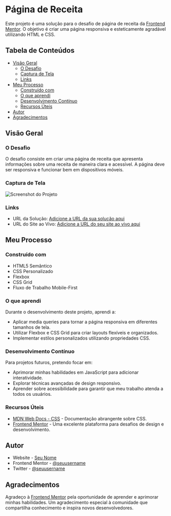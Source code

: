 # Página de Receita

Este projeto é uma solução para o desafio de página de receita da [Frontend Mentor](https://www.frontendmentor.io/challenges/recipe-page-KiTsR8QQKm). O objetivo é criar uma página responsiva e esteticamente agradável utilizando HTML e CSS.

## Tabela de Conteúdos

- [Visão Geral](#visão-geral)
  - [O Desafio](#o-desafio)
  - [Captura de Tela](#captura-de-tela)
  - [Links](#links)
- [Meu Processo](#meu-processo)
  - [Construído com](#construído-com)
  - [O que aprendi](#o-que-aprendi)
  - [Desenvolvimento Contínuo](#desenvolvimento-contínuo)
  - [Recursos Úteis](#recursos-úteis)
- [Autor](#autor)
- [Agradecimentos](#agradecimentos)

## Visão Geral

### O Desafio

O desafio consiste em criar uma página de receita que apresenta informações sobre uma receita de maneira clara e acessível. A página deve ser responsiva e funcionar bem em dispositivos móveis.

### Captura de Tela

![Screenshot do Projeto](./screenshot.jpg) <!-- Adicione a captura de tela aqui -->

### Links

- URL da Solução: [Adicione a URL da sua solução aqui](https://your-solution-url.com)
- URL do Site ao Vivo: [Adicione a URL do seu site ao vivo aqui](https://your-live-site-url.com)

## Meu Processo

### Construído com

- HTML5 Semântico
- CSS Personalizado
- Flexbox
- CSS Grid
- Fluxo de Trabalho Mobile-First

### O que aprendi

Durante o desenvolvimento deste projeto, aprendi a:

- Aplicar media queries para tornar a página responsiva em diferentes tamanhos de tela.
- Utilizar Flexbox e CSS Grid para criar layouts flexíveis e organizados.
- Implementar estilos personalizados utilizando propriedades CSS.

### Desenvolvimento Contínuo

Para projetos futuros, pretendo focar em:

- Aprimorar minhas habilidades em JavaScript para adicionar interatividade.
- Explorar técnicas avançadas de design responsivo.
- Aprender sobre acessibilidade para garantir que meu trabalho atenda a todos os usuários.

### Recursos Úteis

- [MDN Web Docs - CSS](https://developer.mozilla.org/pt-BR/docs/Web/CSS) - Documentação abrangente sobre CSS.
- [Frontend Mentor](https://www.frontendmentor.io) - Uma excelente plataforma para desafios de design e desenvolvimento.

## Autor

- Website - [Seu Nome](https://www.your-site.com)
- Frontend Mentor - [@seuusername](https://www.frontendmentor.io/profile/seuusername)
- Twitter - [@seuusername](https://www.twitter.com/seuusername)

## Agradecimentos

Agradeço à [Frontend Mentor](https://www.frontendmentor.io) pela oportunidade de aprender e aprimorar minhas habilidades. Um agradecimento especial à comunidade que compartilha conhecimento e inspira novos desenvolvedores.


